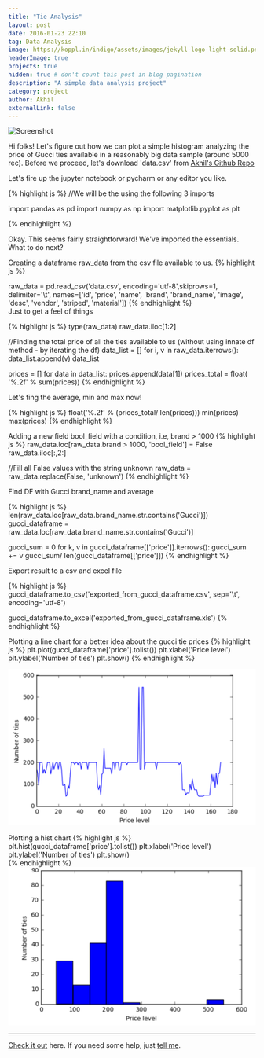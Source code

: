 ```yaml
---
title: "Tie Analysis"
layout: post
date: 2016-01-23 22:10
tag: Data Analysis
image: https://koppl.in/indigo/assets/images/jekyll-logo-light-solid.png
headerImage: true
projects: true
hidden: true # don't count this post in blog pagination
description: "A simple data analysis project"
category: project
author: Akhil
externalLink: false
---
```


![Screenshot](https://raw.githubusercontent.com/sergiokopplin/indigo/gh-pages/assets/screen-shot.png)

Hi folks! Let's figure out how we can plot a simple histogram analyzing the price of Gucci ties available in a reasonably big data sample (around 5000 rec).
Before we proceed, let's download 'data.csv' from [Akhil's Github Repo](https://github.com/akhil-sreehari/BasicDataAnalysis)

Let's fire up the jupyter notebook or pycharm or any editor you like.

{% highlight js %}
//We will be the using the following 3 imports

import pandas as pd
import numpy as np
import matplotlib.pyplot as plt

{% endhighlight %}

Okay. This seems fairly straightforward! We've imported the essentials. What to do next?

Creating a dataframe raw_data from the csv file available to us.
{% highlight js %}

raw_data = pd.read_csv('data.csv', encoding='utf-8',skiprows=1, delimiter='\t', names=['id', 'price', 'name',
                                                                           'brand', 'brand_name',
                                                                           'image', 'desc', 'vendor',
                                                                           'striped', 'material'])
{% endhighlight %}                                                                           
Just to get a feel of things

{% highlight js %}
type(raw_data)
raw_data.iloc[1:2]

//Finding the total price of all the ties available to us (without using innate df method - by iterating the df)
data_list = []
for i, v in raw_data.iterrows():
    data_list.append(v)
data_list

prices = []
for data in data_list:
    prices.append(data[1])
prices_total = float( '%.2f' % sum(prices))
{% endhighlight %}  

Let's fing the average, min and max now!

{% highlight js %}
float('%.2f' % (prices_total/ len(prices)))
min(prices)
max(prices)
{% endhighlight %}  

Adding a new field bool_field with a condition, i.e, brand > 1000
{% highlight js %}
raw_data.loc[raw_data.brand > 1000, 'bool_field'] = False
raw_data.iloc[:,2:]

//Fill all False values with the string unknown
raw_data = raw_data.replace(False, 'unknown')
{% endhighlight %}

Find DF with Gucci brand_name and average

{% highlight js %}
len(raw_data.loc[raw_data.brand_name.str.contains('Gucci')])
gucci_dataframe = raw_data.loc[raw_data.brand_name.str.contains('Gucci')]

gucci_sum = 0
for k, v in gucci_dataframe[['price']].iterrows():
    gucci_sum += v
gucci_sum/ len(gucci_dataframe[['price']])
{% endhighlight %}

Export result to a csv and excel file

{% highlight js %}
gucci_dataframe.to_csv('exported_from_gucci_dataframe.csv', sep='\t', encoding='utf-8')

gucci_dataframe.to_excel('exported_from_gucci_dataframe.xls')
{% endhighlight %}

Plotting a line chart for a better idea about the gucci tie prices
{% highlight js %}
plt.plot(gucci_dataframe['price'].tolist())
plt.xlabel('Price level')
plt.ylabel('Number of ties')
plt.show()
{% endhighlight %}

![placeholder](https://github.com/akhil-sreehari/BasicDataAnalysis/raw/master/linechart.png)

Plotting a hist chart
{% highlight js %}
plt.hist(gucci_dataframe['price'].tolist())
plt.xlabel('Price level')
plt.ylabel('Number of ties')
plt.show()   
{% endhighlight %}
![placeholder](https://github.com/akhil-sreehari/BasicDataAnalysis/raw/master/histchart.png)



---

[Check it out](https://github.com/akhil-sreehari/BasicDataAnalysis) here.
If you need some help, just [tell me](https://github.com/akhil-sreehari/BasicDataAnalysis/issues).
